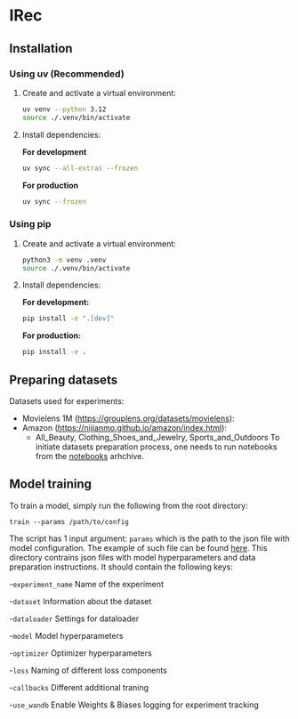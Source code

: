 # IRec

## Installation

### Using uv (Recommended)

1. Create and activate a virtual environment:
   ```bash
   uv venv --python 3.12
   source ./.venv/bin/activate
   ```

2. Install dependencies:

   **For development**
   ```bash
   uv sync --all-extras --frozen
   ```

   **For production**
   ```bash
   uv sync --frozen
   ```

### Using pip

1. Create and activate a virtual environment:
   ```bash
   python3 -m venv .venv
   source ./.venv/bin/activate
   ```

2. Install dependencies:

   **For development:**
   ```bash
   pip install -e ".[dev]"
   ```

   **For production:**
   ```bash
   pip install -e .
   ```

## Preparing datasets
Datasets used for experiments:
- Movielens 1M (https://grouplens.org/datasets/movielens):
- Amazon (https://nijianmo.github.io/amazon/index.html):
  - All_Beauty, Clothing_Shoes_and_Jewelry, Sports_and_Outdoors
 To initiate datasets preparation process, one needs to run notebooks from the [notebooks](./notebooks) arhchive.

## Model training
To train a model, simply run the following from the root directory:
```shell
train --params /path/to/config
```

The script has 1 input argument: `params` which is the path to the json file with model configuration. The example of such file can be found [here](./configs). This directory contrains json files with model hyperparameters and data preparation instructions. It should contain the following keys:

-`experiment_name` Name of the experiment

-`dataset` Information about the dataset

-`dataloader` Settings for dataloader

-`model` Model hyperparameters

-`optimizer` Optimizer hyperparameters

-`loss` Naming of different loss components

-`callbacks` Different additional traning 

-`use_wandb` Enable Weights & Biases logging for experiment tracking